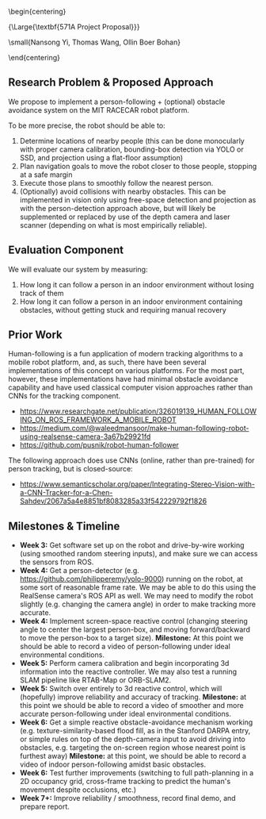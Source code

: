 \begin{centering}

{\Large{\textbf{571A Project Proposal}}}

\small{Nansong Yi, Thomas Wang, Ollin Boer Bohan}

\end{centering}

## Research Problem & Proposed Approach

We propose to implement a person-following + (optional) obstacle avoidance system on the MIT RACECAR robot platform. 

To be more precise, the robot should be able to:

1. Determine locations of nearby people (this can be done monocularly with proper camera calibration, bounding-box detection via YOLO or SSD, and projection using a flat-floor assumption)
2. Plan navigation goals to move the robot closer to those people, stopping at a safe margin
3. Execute those plans to smoothly follow the nearest person.
4. (Optionally) avoid collisions with nearby obstacles. This can be implemented in vision only using free-space detection and projection as with the person-detection approach above, but will likely be supplemented or replaced by use of the depth camera and laser scanner (depending on what is most empirically reliable).

## Evaluation Component

We will evaluate our system by measuring:

1. How long it can follow a person in an indoor environment without losing track of them
2. How long it can follow a person in an indoor environment containing obstacles, without getting stuck and requiring manual recovery

## Prior Work

Human-following is a fun application of modern tracking algorithms to a mobile robot platform, and, as such, there have been several implementations of this concept on various platforms. For the most part, however, these implementations have had minimal obstacle avoidance capability and have used classical computer vision approaches rather than CNNs for the tracking component.

- https://www.researchgate.net/publication/326019139_HUMAN_FOLLOWING_ON_ROS_FRAMEWORK_A_MOBILE_ROBOT
- https://medium.com/@waleedmansoor/make-human-following-robot-using-realsense-camera-3a67b29921fd
- https://github.com/pusnik/robot-human-follower

The following approach does use CNNs (online, rather than pre-trained) for person tracking, but is closed-source:

- https://www.semanticscholar.org/paper/Integrating-Stereo-Vision-with-a-CNN-Tracker-for-a-Chen-Sahdev/2067a5a4e8851bf8083285a33f542229792f1826

## Milestones & Timeline

- **Week 3:** Get software set up on the robot and drive-by-wire working (using smoothed random steering inputs), and make sure we can access the sensors from ROS.
- **Week 4:** Get a person-detector (e.g. https://github.com/philipperemy/yolo-9000) running on the robot, at some sort of reasonable frame rate. We may be able to do this using the RealSense camera's ROS API as well. We may need to modify the robot slightly (e.g. changing the camera angle) in order to make tracking more accurate.
- **Week 4:** Implement screen-space reactive control (changing steering angle to center the largest person-box, and moving forward/backward to move the person-box to a target size). **Milestone:** At this point we should be able to record a video of person-following under ideal environmental conditions.
- **Week 5:** Perform camera calibration and begin incorporating 3d information into the reactive controller. We may also test a running SLAM pipeline like RTAB-Map or ORB-SLAM2.
- **Week 5:** Switch over entirely to 3d reactive control, which will (hopefully) improve reliability and accuracy of tracking. **Milestone:** at this point we should be able to record a video of smoother and more accurate person-following under ideal environmental conditions.
- **Week 6:** Get a simple reactive obstacle-avoidance mechanism working (e.g. texture-similarity-based flood fill, as in the Stanford DARPA entry, or simple rules on top of the depth-camera input to avoid driving into obstacles, e.g. targeting the on-screen region whose nearest point is furthest away) **Milestone:** at this point, we should be able to record a video of indoor person-following amidst basic obstacles.
- **Week 6:** Test further improvements (switching to full path-planning in a 2D occupancy grid, cross-frame tracking to predict the human's movement despite occlusions, etc.)
- **Week 7+:** Improve reliability / smoothness, record final demo, and prepare report.